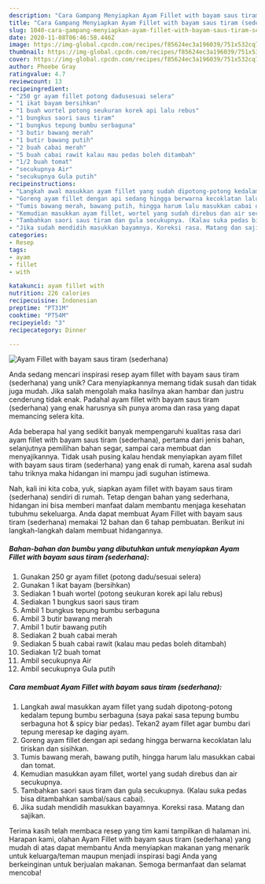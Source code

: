 ```yaml
---
description: "Cara Gampang Menyiapkan Ayam Fillet with bayam saus tiram (sederhana) yang Bikin Ngiler"
title: "Cara Gampang Menyiapkan Ayam Fillet with bayam saus tiram (sederhana) yang Bikin Ngiler"
slug: 1040-cara-gampang-menyiapkan-ayam-fillet-with-bayam-saus-tiram-sederhana-yang-bikin-ngiler
date: 2020-11-08T06:46:58.446Z
image: https://img-global.cpcdn.com/recipes/f85624ec3a196039/751x532cq70/ayam-fillet-with-bayam-saus-tiram-sederhana-foto-resep-utama.jpg
thumbnail: https://img-global.cpcdn.com/recipes/f85624ec3a196039/751x532cq70/ayam-fillet-with-bayam-saus-tiram-sederhana-foto-resep-utama.jpg
cover: https://img-global.cpcdn.com/recipes/f85624ec3a196039/751x532cq70/ayam-fillet-with-bayam-saus-tiram-sederhana-foto-resep-utama.jpg
author: Phoebe Gray
ratingvalue: 4.7
reviewcount: 13
recipeingredient:
- "250 gr ayam fillet potong dadusesuai selera"
- "1 ikat bayam bersihkan"
- "1 buah wortel potong seukuran korek api lalu rebus"
- "1 bungkus saori saus tiram"
- "1 bungkus tepung bumbu serbaguna"
- "3 butir bawang merah"
- "1 butir bawang putih"
- "2 buah cabai merah"
- "5 buah cabai rawit kalau mau pedas boleh ditambah"
- "1/2 buah tomat"
- "secukupnya Air"
- "secukupnya Gula putih"
recipeinstructions:
- "Langkah awal masukkan ayam fillet yang sudah dipotong-potong kedalam tepung bumbu serbaguna (saya pakai sasa tepung bumbu serbaguna hot &amp; spicy biar pedas). Tekan2 ayam fillet agar bumbu dari tepung meresap ke daging ayam."
- "Goreng ayam fillet dengan api sedang hingga berwarna kecoklatan lalu tiriskan dan sisihkan."
- "Tumis bawang merah, bawang putih, hingga harum lalu masukkan cabai dan tomat."
- "Kemudian masukkan ayam fillet, wortel yang sudah direbus dan air secukupnya."
- "Tambahkan saori saus tiram dan gula secukupnya. (Kalau suka pedas bisa ditambahkan sambal/saus cabai)."
- "Jika sudah mendidih masukkan bayamnya. Koreksi rasa. Matang dan sajikan."
categories:
- Resep
tags:
- ayam
- fillet
- with

katakunci: ayam fillet with 
nutrition: 226 calories
recipecuisine: Indonesian
preptime: "PT31M"
cooktime: "PT54M"
recipeyield: "3"
recipecategory: Dinner

---
```



![Ayam Fillet with bayam saus tiram (sederhana)](https://img-global.cpcdn.com/recipes/f85624ec3a196039/751x532cq70/ayam-fillet-with-bayam-saus-tiram-sederhana-foto-resep-utama.jpg)

Anda sedang mencari inspirasi resep ayam fillet with bayam saus tiram (sederhana) yang unik? Cara menyiapkannya memang tidak susah dan tidak juga mudah. Jika salah mengolah maka hasilnya akan hambar dan justru cenderung tidak enak. Padahal ayam fillet with bayam saus tiram (sederhana) yang enak harusnya sih punya aroma dan rasa yang dapat memancing selera kita.

Ada beberapa hal yang sedikit banyak mempengaruhi kualitas rasa dari ayam fillet with bayam saus tiram (sederhana), pertama dari jenis bahan, selanjutnya pemilihan bahan segar, sampai cara membuat dan menyajikannya. Tidak usah pusing kalau hendak menyiapkan ayam fillet with bayam saus tiram (sederhana) yang enak di rumah, karena asal sudah tahu triknya maka hidangan ini mampu jadi suguhan istimewa.




Nah, kali ini kita coba, yuk, siapkan ayam fillet with bayam saus tiram (sederhana) sendiri di rumah. Tetap dengan bahan yang sederhana, hidangan ini bisa memberi manfaat dalam membantu menjaga kesehatan tubuhmu sekeluarga. Anda dapat membuat Ayam Fillet with bayam saus tiram (sederhana) memakai 12 bahan dan 6 tahap pembuatan. Berikut ini langkah-langkah dalam membuat hidangannya.

<!--inarticleads1-->

##### Bahan-bahan dan bumbu yang dibutuhkan untuk menyiapkan Ayam Fillet with bayam saus tiram (sederhana):

1. Gunakan 250 gr ayam fillet (potong dadu/sesuai selera)
1. Gunakan 1 ikat bayam (bersihkan)
1. Sediakan 1 buah wortel (potong seukuran korek api lalu rebus)
1. Sediakan 1 bungkus saori saus tiram
1. Ambil 1 bungkus tepung bumbu serbaguna
1. Ambil 3 butir bawang merah
1. Ambil 1 butir bawang putih
1. Sediakan 2 buah cabai merah
1. Sediakan 5 buah cabai rawit (kalau mau pedas boleh ditambah)
1. Sediakan 1/2 buah tomat
1. Ambil secukupnya Air
1. Ambil secukupnya Gula putih




<!--inarticleads2-->

##### Cara membuat Ayam Fillet with bayam saus tiram (sederhana):

1. Langkah awal masukkan ayam fillet yang sudah dipotong-potong kedalam tepung bumbu serbaguna (saya pakai sasa tepung bumbu serbaguna hot &amp; spicy biar pedas). Tekan2 ayam fillet agar bumbu dari tepung meresap ke daging ayam.
1. Goreng ayam fillet dengan api sedang hingga berwarna kecoklatan lalu tiriskan dan sisihkan.
1. Tumis bawang merah, bawang putih, hingga harum lalu masukkan cabai dan tomat.
1. Kemudian masukkan ayam fillet, wortel yang sudah direbus dan air secukupnya.
1. Tambahkan saori saus tiram dan gula secukupnya. (Kalau suka pedas bisa ditambahkan sambal/saus cabai).
1. Jika sudah mendidih masukkan bayamnya. Koreksi rasa. Matang dan sajikan.




Terima kasih telah membaca resep yang tim kami tampilkan di halaman ini. Harapan kami, olahan Ayam Fillet with bayam saus tiram (sederhana) yang mudah di atas dapat membantu Anda menyiapkan makanan yang menarik untuk keluarga/teman maupun menjadi inspirasi bagi Anda yang berkeinginan untuk berjualan makanan. Semoga bermanfaat dan selamat mencoba!
